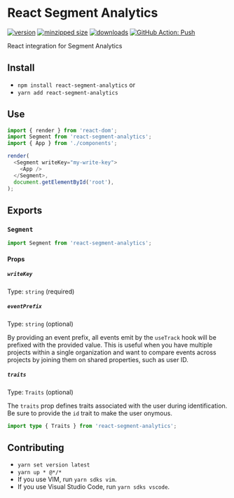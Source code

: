 # React Segment Analytics

[![version](https://img.shields.io/npm/v/react-segment-analytics.svg)](https://www.npmjs.com/package/react-segment-analytics)
[![minzipped size](https://img.shields.io/bundlephobia/minzip/react-segment-analytics.svg)](https://www.npmjs.com/package/react-segment-analytics)
[![downloads](https://img.shields.io/npm/dt/react-segment-analytics.svg)](https://www.npmjs.com/package/react-segment-analytics)
[![GitHub Action: Push](https://github.com/CharlesStover/react-segment-analytics/actions/workflows/push.yml/badge.svg)](https://github.com/CharlesStover/react-segment-analytics/actions/workflows/push.yml)

React integration for Segment Analytics

## Install

- `npm install react-segment-analytics` or
- `yarn add react-segment-analytics`

## Use

```javascript
import { render } from 'react-dom';
import Segment from 'react-segment-analytics';
import { App } from './components';

render(
  <Segment writeKey="my-write-key">
    <App />
  </Segment>,
  document.getElementById('root'),
);
```

## Exports

### `Segment`

```javascript
import Segment from 'react-segment-analytics';
```

#### Props

##### `writeKey`

Type: `string` (required)

##### `eventPrefix`

Type: `string` (optional)

By providing an event prefix, all events emit by the `useTrack` hook will be
prefixed with the provided value. This is useful when you have multiple projects
within a single organization and want to compare events across projects by
joining them on shared properties, such as user ID.

##### `traits`

Type: `Traits` (optional)

The `traits` prop defines traits associated with the user during identification.
Be sure to provide the `id` trait to make the user onymous.

```typescript
import type { Traits } from 'react-segment-analytics';
```

## Contributing

- `yarn set version latest`
- `yarn up * @*/*`
- If you use VIM, run `yarn sdks vim`.
- If you use Visual Studio Code, run `yarn sdks vscode`.
